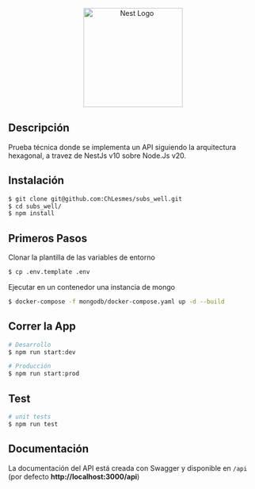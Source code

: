 <p align="center">
  <a href="http://nestjs.com/" target="blank"><img src="https://nestjs.com/img/logo-small.svg" width="200" alt="Nest Logo" /></a>
</p>

[circleci-image]: https://img.shields.io/circleci/build/github/nestjs/nest/master?token=abc123def456
[circleci-url]: https://circleci.com/gh/nestjs/nest

## Descripción

Prueba técnica donde se implementa un API siguiendo la arquitectura hexagonal, a travez de NestJs v10 sobre Node.Js v20.

## Instalación

```bash
$ git clone git@github.com:ChLesmes/subs_well.git
$ cd subs_well/
$ npm install
```

## Primeros Pasos

Clonar la plantilla de las variables de entorno
```bash
$ cp .env.template .env
```

Ejecutar en un contenedor una instancia de mongo
```bash
$ docker-compose -f mongodb/docker-compose.yaml up -d --build
```

## Correr la App

```bash
# Desarrollo
$ npm run start:dev

# Producción
$ npm run start:prod
```

## Test

```bash
# unit tests
$ npm run test
```

## Documentación

La documentación del API está creada con Swagger y disponible en ```/api``` (por defecto **http://localhost:3000/api**)